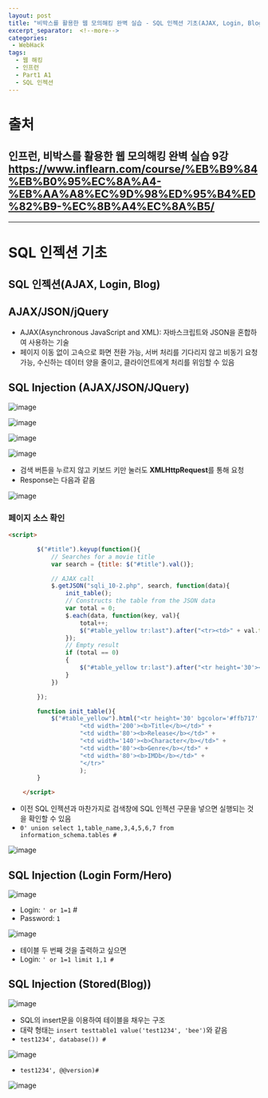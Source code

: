 ```yaml
---
layout: post
title: "비박스를 활용한 웹 모의해킹 완벽 실습 - SQL 인젝션 기초(AJAX, Login, Blog)"
excerpt_separator:  <!--more-->
categories:
 - WebHack
tags:
  - 웹 해킹
  - 인프런
  - Part1 A1
  - SQL 인젝션
---
```


# 출처

## 인프런, 비박스를 활용한 웹 모의해킹 완벽 실습 9강 <https://www.inflearn.com/course/%EB%B9%84%EB%B0%95%EC%8A%A4-%EB%AA%A8%EC%9D%98%ED%95%B4%ED%82%B9-%EC%8B%A4%EC%8A%B5/>

---

<!--more-->

# SQL 인젝션 기초

## SQL 인젝션(AJAX, Login, Blog)

## AJAX/JSON/jQuery

* AJAX(Asynchronous JavaScript and XML): 자바스크립트와 JSON을 혼합하여 사용하는 기술
* 페이지 이동 없이 고속으로 화면 전환 가능, 서버 처리를 기다리지 않고 비동기 요청 가능, 수신하는 데이터 양을 줄이고, 클라이언트에게 처리를 위임할 수 있음

## SQL Injection (AJAX/JSON/JQuery)

![image](https://user-images.githubusercontent.com/28076542/52172175-7fe43b00-27ad-11e9-9dd2-76a7dfd4c36a.png)

![image](https://user-images.githubusercontent.com/28076542/52172231-a9519680-27ae-11e9-8e81-b54fdcd57903.png)

![image](https://user-images.githubusercontent.com/28076542/52172237-c8502880-27ae-11e9-9f05-a8144f079f49.png)

![image](https://user-images.githubusercontent.com/28076542/52172241-def67f80-27ae-11e9-8222-b1a52ccdb3d8.png)

* 검색 버튼을 누르지 않고 키보드 키만 눌러도 **XMLHttpRequest**를 통해 요청
* Response는 다음과 같음

![image](https://user-images.githubusercontent.com/28076542/52172252-1d8c3a00-27af-11e9-9d50-a801a4fb5758.png)

### 페이지 소스 확인

```html
<script>

        $("#title").keyup(function(){
            // Searches for a movie title
            var search = {title: $("#title").val()};

            // AJAX call
            $.getJSON("sqli_10-2.php", search, function(data){
                init_table();
                // Constructs the table from the JSON data
                var total = 0;
                $.each(data, function(key, val){
                    total++;
                    $("#table_yellow tr:last").after("<tr><td>" + val.title + "</td><td align='center'>" + val.release_year + "</td><td>" + val.main_character + "</td><td align='center'>" + val.genre + "</td><td align='center'><a href='http://www.imdb.com/title/" + val.imdb + "' target='_blank'>Link</a></td></tr>");
                });
                // Empty result
                if (total == 0)
                {
                    $("#table_yellow tr:last").after("<tr height='30'><td colspan='5' width='580'>No movies were found!</td></tr>");
                }
            })

        });

        function init_table(){
            $("#table_yellow").html("<tr height='30' bgcolor='#ffb717' align='center'>" +
                    "<td width='200'><b>Title</b></td>" +
                    "<td width='80'><b>Release</b></td>" +
                    "<td width='140'><b>Character</b></td>" +
                    "<td width='80'><b>Genre</b></td>" +
                    "<td width='80'><b>IMDb</b></td>" +
                    "</tr>"
                    );
        }

    </script>
```

* 이전 SQL 인젝션과 마찬가지로 검색창에 SQL 인젝션 구문을 넣으면 실행되는 것을 확인할 수 있음
* `0' union select 1,table_name,3,4,5,6,7 from information_schema.tables #`

![image](https://user-images.githubusercontent.com/28076542/52172305-1b76ab00-27b0-11e9-9875-c268ae66289c.png)

## SQL Injection (Login Form/Hero)

![image](https://user-images.githubusercontent.com/28076542/52172311-3a753d00-27b0-11e9-9bf8-738568f42e92.png)

* Login: `' or 1=1` #
* Password: `1`

![image](https://user-images.githubusercontent.com/28076542/52172326-8cb65e00-27b0-11e9-862b-647055396eda.png)

* 테이블 두 번째 것을 출력하고 싶으면
* Login: `' or 1=1 limit 1,1 #`

## SQL Injection (Stored(Blog))

![image](https://user-images.githubusercontent.com/28076542/52172487-b58c2280-27b3-11e9-9e86-14a9066bb1fe.png)

* SQL의 insert문을 이용하여 테이블을 채우는 구조
* 대략 형태는 `insert testtable1 value('test1234', 'bee')`와 같음
* `test1234', database()) #`

![image](https://user-images.githubusercontent.com/28076542/52172518-5b3f9180-27b4-11e9-8d4e-11f8e360a4b6.png)

* `test1234', @@version)#`

![image](https://user-images.githubusercontent.com/28076542/52172525-81fdc800-27b4-11e9-92b4-01bcb6949a90.png)